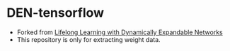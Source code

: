 # DEN-tensorflow

* Forked from [Lifelong Learning with Dynamically Expandable Networks](https://github.com/jaehong-yoon93/DEN)
* This repository is only for extracting weight data.
